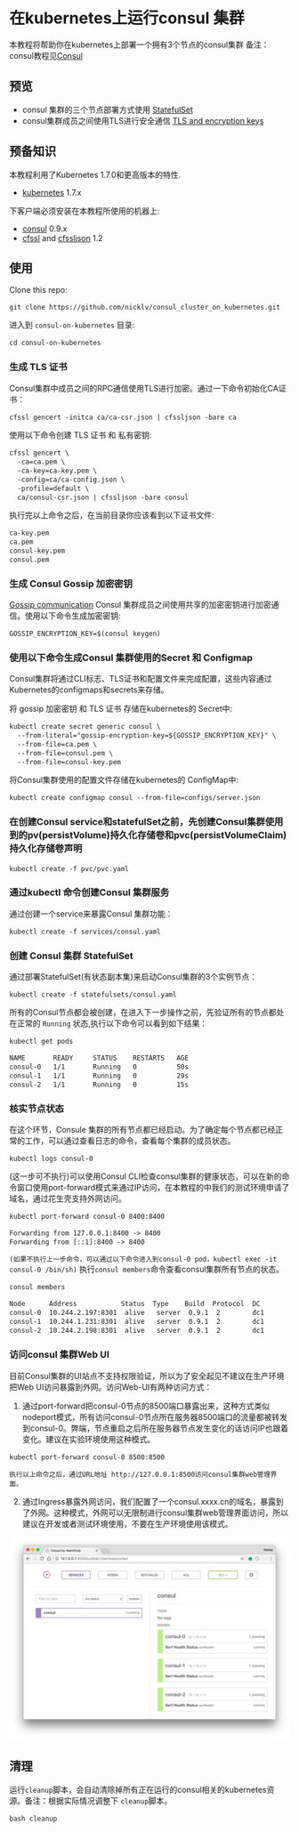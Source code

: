 # 在kubernetes上运行consul 集群


本教程将帮助你在kubernetes上部署一个拥有3个节点的consul集群 备注：consul教程见[Consul](https://www.consul.io)

## 预览

* consul 集群的三个节点部署方式使用 [StatefulSet](http://kubernetes.io/docs/concepts/abstractions/controllers/statefulsets)
* consul集群成员之间使用TLS进行安全通信 [TLS and encryption keys](https://www.consul.io/docs/agent/encryption.html)

## 预备知识

本教程利用了Kubernetes 1.7.0和更高版本的特性.

* [kubernetes](http://kubernetes.io/docs/getting-started-guides/binary_release) 1.7.x

下客户端必须安装在本教程所使用的机器上:

* [consul](https://www.consul.io/downloads.html) 0.9.x
* [cfssl](https://pkg.cfssl.org) and [cfssljson](https://pkg.cfssl.org) 1.2

## 使用

Clone this repo:

```
git clone https://github.com/nicklv/consul_cluster_on_kubernetes.git
```

进入到 `consul-on-kubernetes` 目录:

```
cd consul-on-kubernetes
```

### 生成 TLS 证书


Consul集群中成员之间的RPC通信使用TLS进行加密。通过一下命令初始化CA证书：
```
cfssl gencert -initca ca/ca-csr.json | cfssljson -bare ca
```

使用以下命令创建 TLS 证书 和 私有密钥:

```
cfssl gencert \
  -ca=ca.pem \
  -ca-key=ca-key.pem \
  -config=ca/ca-config.json \
  -profile=default \
  ca/consul-csr.json | cfssljson -bare consul
```

执行完以上命令之后，在当前目录你应该看到以下证书文件:

```
ca-key.pem
ca.pem
consul-key.pem
consul.pem
```

### 生成 Consul Gossip 加密密钥

[Gossip communication](https://www.consul.io/docs/internals/gossip.html) Consul 集群成员之间使用共享的加密密钥进行加密通信。使用以下命令生成加密密钥:
```
GOSSIP_ENCRYPTION_KEY=$(consul keygen)
```

### 使用以下命令生成Consul 集群使用的Secret 和 Configmap

Consul集群将通过CLI标志、TLS证书和配置文件来完成配置，这些内容通过Kubernetes的configmaps和secrets来存储。

将 gossip 加密密钥 和 TLS 证书 存储在kubernetes的 Secret中:

```
kubectl create secret generic consul \
  --from-literal="gossip-encryption-key=${GOSSIP_ENCRYPTION_KEY}" \
  --from-file=ca.pem \
  --from-file=consul.pem \
  --from-file=consul-key.pem
```

将Consul集群使用的配置文件存储在kubernetes的 ConfigMap中:

```
kubectl create configmap consul --from-file=configs/server.json
```
### 在创建Consul service和statefulSet之前，先创建Consul集群使用到的pv(persistVolume)持久化存储卷和pvc(persistVolumeClaim)持久化存储卷声明
```
kubectl create -f pvc/pvc.yaml 
```
### 通过kubectl 命令创建Consul 集群服务

通过创建一个service来暴露Consul 集群功能：
```
kubectl create -f services/consul.yaml
```

### 创建 Consul 集群 StatefulSet

通过部署StatefulSet(有状态副本集)来启动Consul集群的3个实例节点：
```
kubectl create -f statefulsets/consul.yaml
```


所有的Consul节点都会被创建，在进入下一步操作之前，先验证所有的节点都处在正常的 `Running` 状态,执行以下命令可以看到如下结果：
```
kubectl get pods
```

```
NAME       READY     STATUS    RESTARTS   AGE
consul-0   1/1       Running   0          50s
consul-1   1/1       Running   0          29s
consul-2   1/1       Running   0          15s
```

### 核实节点状态

在这个环节，Consule 集群的所有节点都已经启动。为了确定每个节点都已经正常的工作，可以通过查看日志的命令，查看每个集群的成员状态。
```
kubectl logs consul-0
```

(这一步可不执行)可以使用Consul CLI检查consul集群的健康状态，可以在新的命令窗口使用port-forward模式来通过IP访问，在本教程的中我们的测试环境申请了域名，通过花生壳支持外网访问。

```
kubectl port-forward consul-0 8400:8400
```
```
Forwarding from 127.0.0.1:8400 -> 8400
Forwarding from [::1]:8400 -> 8400
```
`(如果不执行上一步命令，可以通过以下命令进入到consul-0 pod，kubectl exec -it consul-0 /bin/sh)`
执行`consul members`命令查看consul集群所有节点的状态。

```
consul members
```

```
Node      Address           Status  Type    Build  Protocol  DC
consul-0  10.244.2.197:8301  alive   server  0.9.1  2        dc1
consul-1  10.244.1.231:8301  alive   server  0.9.1  2        dc1
consul-2  10.244.2.198:8301  alive   server  0.9.1  2        dc1
```

### 访问consul 集群Web UI

目前Consul集群的UI站点不支持权限验证，所以为了安全起见不建议在生产环境把Web UI访问暴露到外网。访问Web-UI有两种访问方式：
1. 通过port-forward把consul-0节点的8500端口暴露出来，这种方式类似nodeport模式，所有访问consul-0节点所在服务器8500端口的流量都被转发到consul-0。弊端，节点重启之后所在服务器节点发生变化的话访问IP也跟着变化。建议在实验环境使用这种模式。

```
kubectl port-forward consul-0 8500:8500
```

	执行以上命令之后，通过URL地址 http://127.0.0.1:8500访问consul集群web管理界面。
2. 通过Ingress暴露外网访问，我们配置了一个consul.xxxx.cn的域名，暴露到了外网。这种模式，外网可以无限制进行consul集群web管理界面访问，所以建议在开发或者测试环境使用，不要在生产环境使用该模式。


 

![Image of Consul UI](images/consul-ui.png)

## 清理

运行`cleanup`脚本，会自动清除掉所有正在运行的consul相关的kubernetes资源。备注：根据实际情况调整下	`cleanup`脚本。
```
bash cleanup
```
